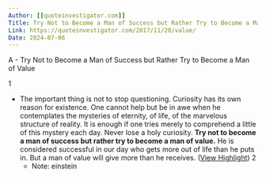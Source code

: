 ```yaml
---
Author: [[quoteinvestigator.com]]
Title: Try Not to Become a Man of Success but Rather Try to Become a Man of Value
Link: https://quoteinvestigator.com/2017/11/20/value/
Date: 2024-07-06
---
```

A - Try Not to Become a Man of Success but Rather Try to Become a Man of Value

1
- The important thing is not to stop questioning. Curiosity has its own reason for existence. One cannot help but be in awe when he contemplates the mysteries of eternity, of life, of the marvelous structure of reality. It is enough if one tries merely to comprehend a little of this mystery each day.
  Never lose a holy curiosity. **Try not to become a man of success but rather try to become a man of value.** He is considered successful in our day who gets more out of life than he puts in. But a man of value will give more than he receives. ([View Highlight](https://read.readwise.io/read/01ha58jan7yh4df0kcbax2m51s))
2
    - Note: einstein
